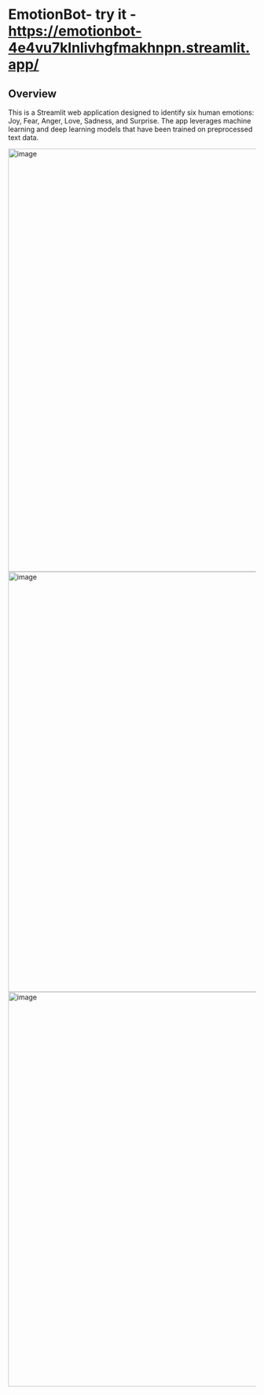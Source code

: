 # EmotionBot-  try it - https://emotionbot-4e4vu7klnlivhgfmakhnpn.streamlit.app/

## Overview
This is a Streamlit web application designed to identify six human emotions: Joy, Fear, Anger, Love, Sadness, and Surprise. The app leverages machine learning and deep learning models that have been trained on preprocessed text data.


<img width="861" alt="image" src="https://github.com/user-attachments/assets/524f3345-1f1e-4d2a-aaa5-66873218c2ee">

<img width="855" alt="image" src="https://github.com/user-attachments/assets/a2c6e9d2-f4ac-4b24-9376-e85e9d83a2c0">

<img width="803" alt="image" src="https://github.com/user-attachments/assets/c94cbb99-c501-44b3-b3db-3ceae910508a">



